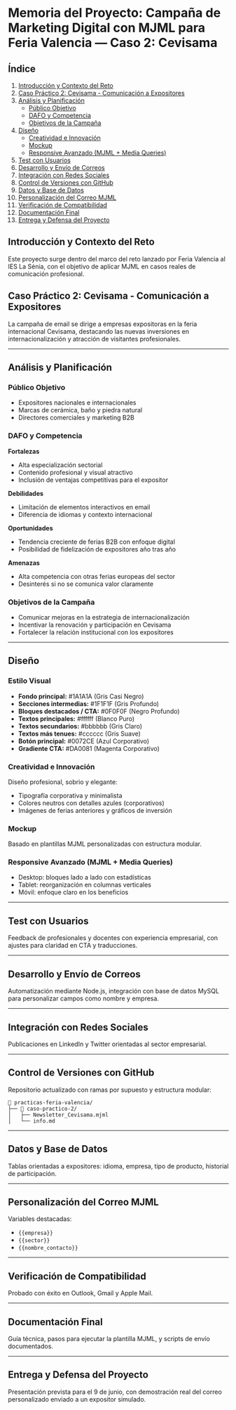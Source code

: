 # Memoria del Proyecto: Campaña de Marketing Digital con MJML para Feria Valencia — Caso 2: Cevisama

## Índice

1. [Introducción y Contexto del Reto](#introducción-y-contexto-del-reto)
2. [Caso Práctico 2: Cevisama - Comunicación a Expositores](#caso-práctico-2-cevisama---comunicación-a-expositores)
3. [Análisis y Planificación](#análisis-y-planificación)
   - [Público Objetivo](#público-objetivo)
   - [DAFO y Competencia](#dafo-y-competencia)
   - [Objetivos de la Campaña](#objetivos-de-la-campaña)
4. [Diseño](#diseño)
   - [Creatividad e Innovación](#creatividad-e-innovación)
   - [Mockup](#mockup)
   - [Responsive Avanzado (MJML + Media Queries)](#responsive-avanzado-mjml--media-queries)
5. [Test con Usuarios](#test-con-usuarios)
6. [Desarrollo y Envío de Correos](#desarrollo-y-envío-de-correos)
7. [Integración con Redes Sociales](#integración-con-redes-sociales)
8. [Control de Versiones con GitHub](#control-de-versiones-con-github)
9. [Datos y Base de Datos](#datos-y-base-de-datos)
10. [Personalización del Correo MJML](#personalización-del-correo-mjml)
11. [Verificación de Compatibilidad](#verificación-de-compatibilidad)
12. [Documentación Final](#documentación-final)
13. [Entrega y Defensa del Proyecto](#entrega-y-defensa-del-proyecto)

## Introducción y Contexto del Reto

Este proyecto surge dentro del marco del reto lanzado por Feria Valencia al IES La Sénia, con el objetivo de aplicar MJML en casos reales de comunicación profesional.

## Caso Práctico 2: Cevisama - Comunicación a Expositores

La campaña de email se dirige a empresas expositoras en la feria internacional Cevisama, destacando las nuevas inversiones en internacionalización y atracción de visitantes profesionales.

---

## Análisis y Planificación

### Público Objetivo

- Expositores nacionales e internacionales
- Marcas de cerámica, baño y piedra natural
- Directores comerciales y marketing B2B

### DAFO y Competencia

**Fortalezas**
- Alta especialización sectorial
- Contenido profesional y visual atractivo
- Inclusión de ventajas competitivas para el expositor

**Debilidades**
- Limitación de elementos interactivos en email
- Diferencia de idiomas y contexto internacional

**Oportunidades**
- Tendencia creciente de ferias B2B con enfoque digital
- Posibilidad de fidelización de expositores año tras año

**Amenazas**
- Alta competencia con otras ferias europeas del sector
- Desinterés si no se comunica valor claramente

### Objetivos de la Campaña

- Comunicar mejoras en la estrategia de internacionalización
- Incentivar la renovación y participación en Cevisama
- Fortalecer la relación institucional con los expositores

---

## Diseño

### Estilo Visual

- **Fondo principal:** #1A1A1A (Gris Casi Negro)
- **Secciones intermedias:** #1F1F1F (Gris Profundo)
- **Bloques destacados / CTA:** #0F0F0F (Negro Profundo)
- **Textos principales:** #ffffff (Blanco Puro)
- **Textos secundarios:** #bbbbbb (Gris Claro)
- **Textos más tenues:** #cccccc (Gris Suave)
- **Botón principal:** #0072CE (Azul Corporativo)
- **Gradiente CTA:** #DA0081 (Magenta Corporativo)

### Creatividad e Innovación

Diseño profesional, sobrio y elegante:
- Tipografía corporativa y minimalista
- Colores neutros con detalles azules (corporativos)
- Imágenes de ferias anteriores y gráficos de inversión

### Mockup

Basado en plantillas MJML personalizadas con estructura modular.

### Responsive Avanzado (MJML + Media Queries)

- Desktop: bloques lado a lado con estadísticas
- Tablet: reorganización en columnas verticales
- Móvil: enfoque claro en los beneficios

---

## Test con Usuarios

Feedback de profesionales y docentes con experiencia empresarial, con ajustes para claridad en CTA y traducciones.

---

## Desarrollo y Envío de Correos

Automatización mediante Node.js, integración con base de datos MySQL para personalizar campos como nombre y empresa.

---

## Integración con Redes Sociales

Publicaciones en LinkedIn y Twitter orientadas al sector empresarial.

---

## Control de Versiones con GitHub

Repositorio actualizado con ramas por supuesto y estructura modular:

```plaintext
📁 practicas-feria-valencia/
├── 📁 caso-practico-2/
│   ├── Newsletter_Cevisama.mjml
│   └── info.md
```

---

## Datos y Base de Datos

Tablas orientadas a expositores: idioma, empresa, tipo de producto, historial de participación.

---

## Personalización del Correo MJML

Variables destacadas:
- `{{empresa}}`
- `{{sector}}`
- `{{nombre_contacto}}`

---

## Verificación de Compatibilidad

Probado con éxito en Outlook, Gmail y Apple Mail.

---

## Documentación Final

Guía técnica, pasos para ejecutar la plantilla MJML, y scripts de envío documentados.

---

## Entrega y Defensa del Proyecto

Presentación prevista para el 9 de junio, con demostración real del correo personalizado enviado a un expositor simulado.